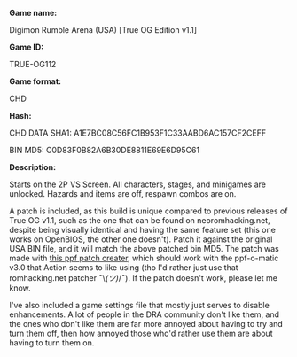 **Game name:**

Digimon Rumble Arena (USA) [True OG Edition v1.1]

**Game ID:**

TRUE-OG112

**Game format:**

CHD

**Hash:**

CHD DATA SHA1: A1E7BC08C56FC1B953F1C33AABD6AC157CF2CEFF

BIN MD5: C0D83F0B82A6B30DE8811E69E6D95C61

**Description:**

Starts on the 2P VS Screen. All characters, stages, and minigames are unlocked. Hazards and items are off, respawn combos are on.

A patch is included, as this build is unique compared to previous releases of True OG v1.1, such as the one that can be found on neoromhacking.net, despite being visually identical and having the same feature set (this one works on OpenBIOS, the other one doesn't). Patch it against the original USA BIN file, and it will match the above patched bin MD5. The patch was made with [this ppf patch creater](https://neoromhacking.net/utilitypage.php?id=353), which should work with the ppf-o-matic v3.0 that Action seems to like using (tho I'd rather just use that romhacking.net patcher ¯\\_(ツ)_/¯). If the patch doesn't work, please let me know.

I've also included a game settings file that mostly just serves to disable enhancements. A lot of people in the DRA community don't like them, and the ones who don't like them are far more annoyed about having to try and turn them off, then how annoyed those who'd rather use them are about having to turn them on.
